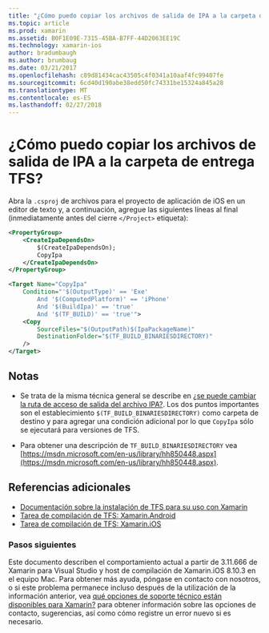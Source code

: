 ```yaml
---
title: "¿Cómo puedo copiar los archivos de salida de IPA a la carpeta de entrega TFS?"
ms.topic: article
ms.prod: xamarin
ms.assetid: B0F1E09E-7315-45BA-B7FF-44D2063EE19C
ms.technology: xamarin-ios
author: bradumbaugh
ms.author: brumbaug
ms.date: 03/21/2017
ms.openlocfilehash: c89d81434cac43505c4f0341a10aaf4fc99407fe
ms.sourcegitcommit: 6cd40d190abe38edd50fc74331be15324a845a28
ms.translationtype: MT
ms.contentlocale: es-ES
ms.lasthandoff: 02/27/2018
---
```

# <a name="how-can-i-copy-ipa-output-files-to-the-tfs-drop-folder"></a>¿Cómo puedo copiar los archivos de salida de IPA a la carpeta de entrega TFS?

Abra la `.csproj` de archivos para el proyecto de aplicación de iOS en un editor de texto y, a continuación, agregue las siguientes líneas al final (inmediatamente antes del cierre `</Project>` etiqueta):

```xml
<PropertyGroup>
    <CreateIpaDependsOn>
        $(CreateIpaDependsOn);
        CopyIpa
    </CreateIpaDependsOn>
</PropertyGroup>

<Target Name="CopyIpa"
    Condition="'$(OutputType)' == 'Exe'
        And '$(ComputedPlatform)' == 'iPhone'
        And '$(BuildIpa)' == 'true'
        And '$(TF_BUILD)' == 'true'">
    <Copy
        SourceFiles="$(OutputPath)$(IpaPackageName)"
        DestinationFolder="$(TF_BUILD_BINARIESDIRECTORY)"
    />
</Target>
```

## <a name="notes"></a>Notas

-   Se trata de la misma técnica general se describe en [¿se puede cambiar la ruta de acceso de salida del archivo IPA?](~/ios/troubleshooting/questions/ipa-output-path.md). Los dos puntos importantes son el establecimiento `$(TF_BUILD_BINARIESDIRECTORY)` como carpeta de destino y para agregar una condición adicional por lo que `CopyIpa` sólo se ejecutará para versiones de TFS.

-   Para obtener una descripción de `TF_BUILD_BINARIESDIRECTORY` vea [https://msdn.microsoft.com/en-us/library/hh850448.aspx](https://msdn.microsoft.com/en-us/library/hh850448.aspx).

## <a name="additional-references"></a>Referencias adicionales

- [Documentación sobre la instalación de TFS para su uso con Xamarin](https://docs.microsoft.com/vsts/tfvc/overview)
- [Tarea de compilación de TFS: Xamarin.Android](https://docs.microsoft.com/en-us/vsts/build-release/tasks/build/xamarin-android)
- [Tarea de compilación de TFS: Xamarin.iOS](https://docs.microsoft.com/en-us/vsts/build-release/tasks/build/xamarin-ios)

### <a name="next-steps"></a>Pasos siguientes
Este documento describen el comportamiento actual a partir de 3.11.666 de Xamarin para Visual Studio y host de compilación de Xamarin.iOS 8.10.3 en el equipo Mac. Para obtener más ayuda, póngase en contacto con nosotros, o si este problema permanece incluso después de la utilización de la información anterior, vea [qué opciones de soporte técnico están disponibles para Xamarin?](~/cross-platform/troubleshooting/support-options.md) para obtener información sobre las opciones de contacto, sugerencias, así como cómo registre un error nuevo si es necesario. 




